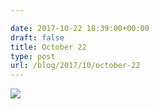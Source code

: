 ```yaml
---

date: 2017-10-22 18:39:00+00:00
draft: false
title: October 22
type: post
url: /blog/2017/10/october-22
---
```




  
![](/images/2017-10-22-201710october-22/IMG_2480.jpg)

  


